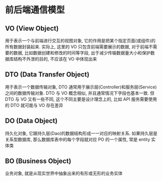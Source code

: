 # 前后端通信模型

## VO (View Object)

用于表示一个与前端进行交互的视图对象, 它的作用是把某个指定页面(或组件)的所有数据封装起来. 实际上, 这里的 VO 只包含前端需要展示的数据, 对于前端不需要的数据, 比如数据创建和修改的时间等字段, 出于减少传输数据量大小和保护数据库结构不外泄的目的, 不应该在 VO 中体现出来

## DTO (Data Transfer Object)

用于表示一个数据传输对象, DTO 通常用于展示层(Controller)和服务层(Service)之间的数据传输对象. DTO 与 VO 概念相似, 并且通常情况下字段也基本一致. 但 DTO 与 VO 又有一些不同, 这个不同主要是设计理念上的, 比如 API 服务需要使用的 DTO 就可能与 VO 存在差异

## DO (Data Object)

持久化对象, 它跟持久层(Dao)的数据结构形成一一对应的映射关系. 如果持久层是关系型数据库, 那么数据库表中的每个字段就对应 PO 的一个属性, 常是 entity 实体类

## BO (Business Object)

业务对象, 就是从现实世界中抽象出来的有形或无形的业务实体
